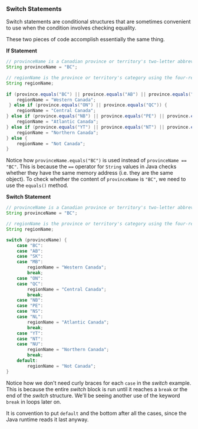 <!-- # [Link to video.]() -->

### Switch Statements

Switch statements are conditional structures that are sometimes convenient to use when the condition involves checking equality.

These two pieces of code accomplish essentially the same thing. 

**If Statement**

```java
// provinceName is a Canadian province or territory's two-letter abbreviation
String provinceName = "BC";

// regionName is the province or territory's category using the four-region model
String regionName;
        
if (province.equals("BC") || province.equals("AB") || province.equals("SK") || province.equals("MB")) {
    regionName = "Western Canada";
 } else if (province.equals("ON") || province.equals("QC")) {
    regionName = "Central Canada";
} else if (province.equals("NB") || province.equals("PE") || province.equals("NS") || province.equals("NL")) {
    regionName = "Atlantic Canada";
} else if (province.equals("YT") || province.equals("NT") || province.equals("NU")) {
    regionName = "Northern Canada";
} else {
    regionName = "Not Canada";
}
```

Notice how `provinceName.equals("BC")` is used instead of `provinceName == "BC"`. This is because the `==` operator for `String` values in Java checks whether they have the same memory address (i.e. they are the same object). To check whether the content of `provinceName` is `"BC"`, we need to use the `equals()` method.

**Switch Statement**
```java
// provinceName is a Canadian province or territory's two-letter abbreviation
String provinceName = "BC";

// regionName is the province or territory's category using the four-region model
String regionName;

switch (provinceName) {
    case "BC":
    case "AB":
    case "SK":
    case "MB":
        regionName = "Western Canada";
        break;
    case "ON":
    case "QC":
        regionName = "Central Canada";
        break;
    case "NB":
    case "PE":
    case "NS":
    case "NL":
        regionName = "Atlantic Canada";
        break; 
    case "YT":
    case "NT":
    case "NU":
        regionName = "Northern Canada";
        break;
    default:
        regionName = "Not Canada";
}
```

Notice how we don't need curly braces for each `case` in the *switch* example. This is because the entire *switch* block is run until it reaches a `break` or the end of the *switch* structure. We'll be seeing another use of the keyword `break` in loops later on.

It is convention to put `default` and the bottom after all the cases, since the Java runtime reads it last anyway.
